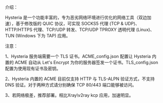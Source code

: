 介绍：

Hysteria 是一个功能丰富的，专为恶劣网络环境进行优化的网络工具（双边加速），基于修改版的 QUIC 协议，可实现 SOCKS5 代理 (TCP & UDP)、HTTP/HTTPS 代理、TCP/UDP 转发、TCP/UDP TPROXY 透明代理 (Linux)、TUN (Windows 下为 TAP) 应用。

注意：

1、Hysteria 服务端需要一个 TLS 证书。ACME_config.json 配置让 Hysteria 内置的 ACME 自动从 Let's Encrypt 为你的服务器签发一个证书。TLS_config.json 配置为使用现有证书及密钥。

2、Hysteria 内置的 ACME 目前仅支持 HTTP 与 TLS-ALPN 验证方式，不支持 DNS 验证。对于两种方式请分别确保 TCP 80/443 端口能够被访问。

3、若网络极差，推荐部署。相比Xray\v2ray kcp 应用，加速明显。
